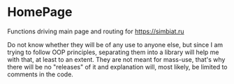 # HomePage
Functions driving main page and routing for https://simbiat.ru

Do not know whether they will be of any use to anyone else, but since I am trying to follow OOP principles, separating them into a library will help me with that, at least to an extent. They are not meant for mass-use, that's why there will be no "releases" of it and explanation will, most likely, be limited to comments in the code.